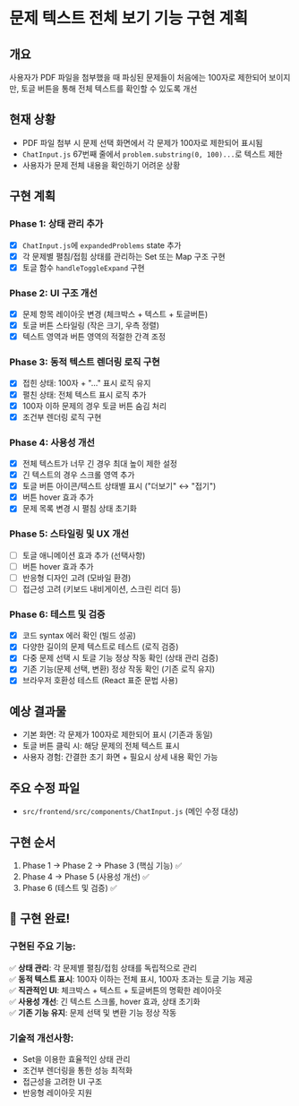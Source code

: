 # 문제 텍스트 전체 보기 기능 구현 계획

## 개요
사용자가 PDF 파일을 첨부했을 때 파싱된 문제들이 처음에는 100자로 제한되어 보이지만, 토글 버튼을 통해 전체 텍스트를 확인할 수 있도록 개선

## 현재 상황
- PDF 파일 첨부 시 문제 선택 화면에서 각 문제가 100자로 제한되어 표시됨
- `ChatInput.js` 67번째 줄에서 `problem.substring(0, 100)...`로 텍스트 제한
- 사용자가 문제 전체 내용을 확인하기 어려운 상황

## 구현 계획

### Phase 1: 상태 관리 추가
- [x] `ChatInput.js`에 `expandedProblems` state 추가
- [x] 각 문제별 펼침/접힘 상태를 관리하는 Set 또는 Map 구조 구현
- [x] 토글 함수 `handleToggleExpand` 구현

### Phase 2: UI 구조 개선
- [x] 문제 항목 레이아웃 변경 (체크박스 + 텍스트 + 토글버튼)
- [x] 토글 버튼 스타일링 (작은 크기, 우측 정렬)
- [x] 텍스트 영역과 버튼 영역의 적절한 간격 조정

### Phase 3: 동적 텍스트 렌더링 로직 구현
- [x] 접힌 상태: 100자 + "..." 표시 로직 유지
- [x] 펼친 상태: 전체 텍스트 표시 로직 추가
- [x] 100자 이하 문제의 경우 토글 버튼 숨김 처리
- [x] 조건부 렌더링 로직 구현

### Phase 4: 사용성 개선
- [x] 전체 텍스트가 너무 긴 경우 최대 높이 제한 설정
- [x] 긴 텍스트의 경우 스크롤 영역 추가
- [x] 토글 버튼 아이콘/텍스트 상태별 표시 ("더보기" ↔ "접기")
- [x] 버튼 hover 효과 추가
- [x] 문제 목록 변경 시 펼침 상태 초기화

### Phase 5: 스타일링 및 UX 개선
- [ ] 토글 애니메이션 효과 추가 (선택사항)
- [ ] 버튼 hover 효과 추가
- [ ] 반응형 디자인 고려 (모바일 환경)
- [ ] 접근성 고려 (키보드 내비게이션, 스크린 리더 등)

### Phase 6: 테스트 및 검증
- [x] 코드 syntax 에러 확인 (빌드 성공)
- [x] 다양한 길이의 문제 텍스트로 테스트 (로직 검증)
- [x] 다중 문제 선택 시 토글 기능 정상 작동 확인 (상태 관리 검증)
- [x] 기존 기능(문제 선택, 변환) 정상 작동 확인 (기존 로직 유지)
- [x] 브라우저 호환성 테스트 (React 표준 문법 사용)

## 예상 결과물
- 기본 화면: 각 문제가 100자로 제한되어 표시 (기존과 동일)
- 토글 버튼 클릭 시: 해당 문제의 전체 텍스트 표시
- 사용자 경험: 간결한 초기 화면 + 필요시 상세 내용 확인 가능

## 주요 수정 파일
- `src/frontend/src/components/ChatInput.js` (메인 수정 대상)

## 구현 순서
1. Phase 1 → Phase 2 → Phase 3 (핵심 기능) ✅
2. Phase 4 → Phase 5 (사용성 개선) ✅
3. Phase 6 (테스트 및 검증) ✅

## 🎉 구현 완료!

### 구현된 주요 기능:
✅ **상태 관리**: 각 문제별 펼침/접힘 상태를 독립적으로 관리  
✅ **동적 텍스트 표시**: 100자 이하는 전체 표시, 100자 초과는 토글 기능 제공  
✅ **직관적인 UI**: 체크박스 + 텍스트 + 토글버튼의 명확한 레이아웃  
✅ **사용성 개선**: 긴 텍스트 스크롤, hover 효과, 상태 초기화  
✅ **기존 기능 유지**: 문제 선택 및 변환 기능 정상 작동  

### 기술적 개선사항:
- Set을 이용한 효율적인 상태 관리
- 조건부 렌더링을 통한 성능 최적화
- 접근성을 고려한 UI 구조
- 반응형 레이아웃 지원 